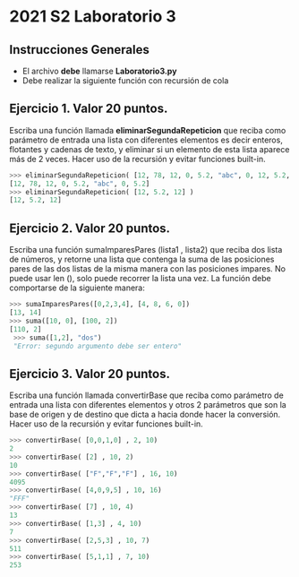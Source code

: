 # 2021 S2 Laboratorio 3

## Instrucciones Generales
- El archivo **debe** llamarse **Laboratorio3.py**
- Debe realizar la siguiente función con recursión de cola

## Ejercicio 1. Valor 20 puntos.
Escriba una función llamada **eliminarSegundaRepeticion** que reciba como parámetro de entrada una lista con diferentes elementos es decir enteros, flotantes y cadenas de texto, y eliminar si un elemento de esta lista aparece más de 2 veces. Hacer uso de la recursión y evitar funciones built-in.

```python
>>> eliminarSegundaRepeticion( [12, 78, 12, 0, 5.2, "abc", 0, 12, 5.2, 12] )
[12, 78, 12, 0, 5.2, "abc", 0, 5.2]
>>> eliminarSegundaRepeticion( [12, 5.2, 12] )
[12, 5.2, 12]
```

## Ejercicio 2. Valor 20 puntos.
Escriba una función sumaImparesPares (lista1 , lista2) que reciba dos lista de números, y retorne una lista que contenga la suma de las posiciones pares de las dos listas de la misma manera con las posiciones impares. No puede usar len (), solo puede recorrer la lista una vez. La función debe comportarse de la siguiente manera:

```python
>>> sumaImparesPares([0,2,3,4], [4, 8, 6, 0])
[13, 14]
>>> suma([10, 0], [100, 2])
[110, 2]
 >>> suma([1,2], "dos")
 "Error: segundo argumento debe ser entero"
 ```

## Ejercicio 3. Valor 20 puntos.
Escriba una función llamada convertirBase que reciba como parámetro de entrada una lista con diferentes elementos y otros 2 parámetros que son la base de origen y de destino que dicta a hacia donde hacer la conversión. Hacer uso de la recursión y evitar funciones built-in.

```python
>>> convertirBase( [0,0,1,0] , 2, 10)
2
>>> convertirBase( [2] , 10, 2)
10
>>> convertirBase( ["F","F","F"] , 16, 10)
4095
>>> convertirBase( [4,0,9,5] , 10, 16)
"FFF"
>>> convertirBase( [7] , 10, 4)
13
>>> convertirBase( [1,3] , 4, 10) 
7
>>> convertirBase( [2,5,3] , 10, 7)
511
>>> convertirBase( [5,1,1] , 7, 10)
253
```
